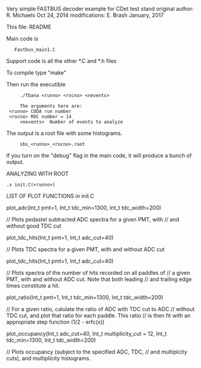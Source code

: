 
  Very simple FASTBUS decoder example for CDet test stand
     original author: R. Michaels   Oct 24, 2014
     modifications:  E. Brash January, 2017

  This file:  README

  Main code is  

       Fastbus_main1.C

  Support code is all the other *.C and *.h files

  To compile type "make"

  Then run the executible

         ./fbana <runno> <rocno> <nevents>

         The arguments here are:
	 <runno> CODA run number
	 <rocno> ROC number = 14
         <nevents>  Number of events to analyze

  The output is a root file with some histograms.  

         sbs_<runno>_<rocno>.root

  If you turn on the "debug" flag in the main code, it will
  produce a bunch of output.

ANALYZING WITH ROOT

	.x init.C(<runno>)

LIST OF PLOT FUNCTIONS in init.C

plot_adc(Int_t pmt=1, Int_t tdc_min=1300, Int_t tdc_width=200)

// Plots pedastel subtracted ADC spectra for a given PMT, with
// and without good TDC cut

plot_tdc_hits(Int_t pmt=1, Int_t adc_cut=40)

// Plots TDC spectra for a given PMT, with and without ADC cut

plot_tdc_hits(Int_t pmt=1, Int_t adc_cut=40)

// Plots spectra of the number of hits recorded on all paddles of
// a given PMT, with and without ADC cut.  Note that both leading
// and trailing edge times constitute a hit.

plot_ratio(Int_t pmt=1, Int_t tdc_min=1300, Int_t tdc_width=200)

// For a given ratio, calulate the ratio of ADC with TDC cut to ADC
// without TDC cut, and plot that ratio for each paddle.  This ratio
// is then fit with an appropriate step function (1/2 - erfc(x))

plot_occupancy(Int_t adc_cut=40, Int_t multiplicity_cut = 12, Int_t tdc_min=1300, Int_t tdc_width=200)

// Plots occupancy (subject to the specified ADC, TDC,
// and multiplcity cuts), and multiplicity histograms.
 

